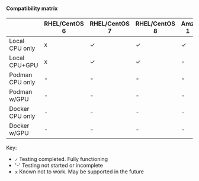 #### Compatibility matrix

|                 | RHEL/CentOS 6 | RHEL/CentOS 7 | RHEL/CentOS 8 | Amz 1 | Amz 2 | Fedora 31 | Fedora 30 | Debian 10 | Debian 9 | Ubuntu 18.04 |
|-----------------|---------------|---------------|---------------|-------|-------|-----------|-----------|-----------|----------|--------------|
| Local CPU only  | x             | ✓             | ✓             | ✓     | ✓     | -         | -         | ✓         | ✓        | ✓            |
| Local CPU+GPU   | x             | ✓             | ✓             | -     | -     | -         | -         | -         | -        | -            |
| Podman CPU only | -             | -             | -             | -     | -     | -         | -         | -         | -        | -            |
| Podman w/GPU    | -             | -             | -             | -     | -     | -         | -         | -         | -        | -            |
| Docker CPU only | -             | -             | -             | -     | -     | -         | -         | -         | -        | -            |
| Docker w/GPU    | -             | -             | -             | -     | -     | -         | -         | -         | -        | -            |

Key:

* `✓` Testing completed. Fully functioning
* '-' Testing not started or incomplete
* `x` Known not to work. May be supported in the future

